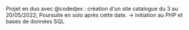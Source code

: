 Projet en duo avec @codedjex : création d'un site catalogue du 3 au 20/05/2022;
Poursuite en solo après cette date.
-> initiation au PHP et bases de données SQL
